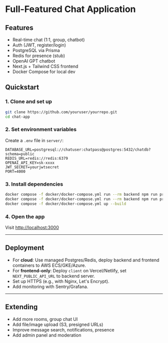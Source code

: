 # Full-Featured Chat Application

## Features

- Real-time chat (1:1, group, chatbot)
- Auth (JWT, register/login)
- PostgreSQL via Prisma
- Redis for presence (stub)
- OpenAI GPT chatbot
- Next.js + Tailwind CSS frontend
- Docker Compose for local dev

## Quickstart

### 1. Clone and set up

```sh
git clone https://github.com/youruser/yourrepo.git
cd chat-app
```

### 2. Set environment variables

Create a `.env` file in `server/`:

```
DATABASE_URL=postgresql://chatuser:chatpass@postgres:5432/chatdb?schema=public
REDIS_URL=redis://redis:6379
OPENAI_API_KEY=sk-xxxx
JWT_SECRET=yourjwtsecret
PORT=4000
```

### 3. Install dependencies

```sh
docker compose -f docker/docker-compose.yml run --rm backend npm run prisma migrate deploy
docker compose -f docker/docker-compose.yml run --rm backend npm run prisma generate
docker compose -f docker/docker-compose.yml up --build
```

### 4. Open the app

Visit [http://localhost:3000](http://localhost:3000)

---

## Deployment

- For **cloud**: Use managed Postgres/Redis, deploy backend and frontend containers to AWS ECS/GKE/Azure.
- For **frontend-only**: Deploy `client` on Vercel/Netlify, set `NEXT_PUBLIC_API_URL` to backend server.
- Set up HTTPS (e.g., with Nginx, Let's Encrypt).
- Add monitoring with Sentry/Grafana.

---

## Extending

- Add more rooms, group chat UI
- Add file/image upload (S3, presigned URLs)
- Improve message search, notifications, presence
- Add admin panel and moderation
